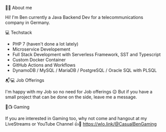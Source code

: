 👋🧑 About me

Hi! I'm Ben currently a Java Backend Dev for a telecommunications company in Germany. 

💻 Techstack

- PHP 7 (haven't done a lot lately)
- Microservice Developement
- Full Stack Development with Serverless Framework, SST and Typescript
- Custom Docker Container
- GitHub Actions and Workflows
- DynamoDB / MySQL / MariaDB / PostgreSQL / Oracle SQL with PLSQL

📬💻 Job Offerings

I'm happy with my Job so no need for Job offerings 😉 But if you have a small project that can be done on the side, leave me a message.

🎥📺 Gaming

If you are interested in Gaming too, why not come and hangout at my LiveStreams or YouTube Channel 👍🤣
https://wlo.link/@CasualBenGaming

